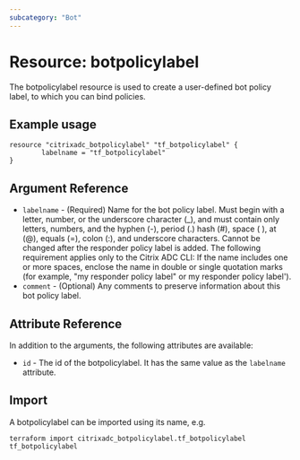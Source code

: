 ```yaml
---
subcategory: "Bot"
---
```


# Resource: botpolicylabel

The botpolicylabel resource is used to create a user-defined bot policy label, to which you can bind policies.


## Example usage

```hcl
resource "citrixadc_botpolicylabel" "tf_botpolicylabel" {
        labelname = "tf_botpolicylabel"
}

```


## Argument Reference

* `labelname` - (Required) Name for the bot policy label. Must begin with a letter, number, or the underscore character (_), and must contain only letters, numbers, and the hyphen (-), period (.) hash (#), space ( ), at (@), equals (=), colon (:), and underscore characters. Cannot be changed after the responder policy label is added. The following requirement applies only to the Citrix ADC CLI: If the name includes one or more spaces, enclose the name in double or single quotation marks (for example, "my responder policy label" or my responder policy label').
* `comment` - (Optional) Any comments to preserve information about this bot policy label.


## Attribute Reference

In addition to the arguments, the following attributes are available:

* `id` - The id of the botpolicylabel. It has the same value as the `labelname` attribute.


## Import

A botpolicylabel can be imported using its name, e.g.

```shell
terraform import citrixadc_botpolicylabel.tf_botpolicylabel tf_botpolicylabel
```

